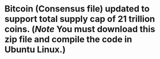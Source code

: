 # Bitcoin (Consensus file) updated to support total supply cap of 21 trillion coins. (*Note* You must download this zip file and compile the code in Ubuntu Linux.)
